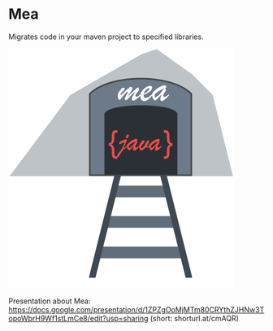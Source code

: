 # Mea
Migrates code in your maven project to specified libraries.

<img src="https://raw.githubusercontent.com/Guseyn/logos/master/mea.svg?sanitize=true">

Presentation about Mea: https://docs.google.com/presentation/d/1ZPZgOoMjMTm80CRYthZJHNw3TopoWbrH9Wf1stLmCe8/edit?usp=sharing
(short: shorturl.at/cmAQR)
